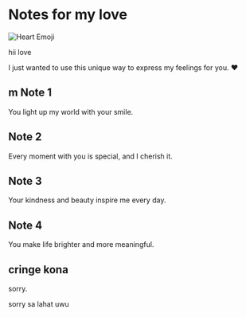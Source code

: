 # Notes for my love

![Heart Emoji](https://www.icegif.com/wp-content/uploads/icegif-1.gif) 

hii love

I just wanted to use this unique way to express my feelings for you. ❤️

## m Note 1

You light up my world with your smile. 

##  Note 2

Every moment with you is special, and I cherish it. 

## Note 3

Your kindness and beauty inspire me every day. 

## Note 4

You make life brighter and more meaningful. 

## cringe kona

sorry. 

sorry sa lahat uwu
